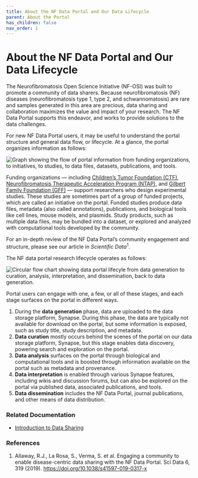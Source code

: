 ```yaml
---
title: About the NF Data Portal and Our Data Lifecycle
parent: About the Portal
has_children: false
nav_order: 1
---
```


# About the NF Data Portal and Our Data Lifecycle

The Neurofibromatosis Open Science Initiative (NF-OSI) was built to promote a community of data sharers. Because neurofibromatosis (NF) diseases (neurofibromatosis type 1, type 2, and schwannomatosis) are rare and samples generated in this area are precious, data sharing and collaboration maximizes the value and impact of your research. The NF Data Portal supports this endeavor, and works to provide solutions to the data challenges.

For new NF Data Portal users, it may be useful to understand the portal structure and general data flow, or lifecycle. At a glance, the portal organizes information as follows:

![Graph showing the flow of portal information from funding organizations, to initiatives, to studies, to data files, datasets, publications, and tools.](https://nf-osi.github.io/assets/images/portal_organization.png)

Funding organizations — including [Children’s Tumor Foundation (CTF)](https://www.ctf.org/), [Neurofibromatosis Therapeutic Acceleration Program (NTAP)](http://www.n-tap.org/), and [Gilbert Family Foundation (GFF)](https://gilbertfamilyfoundation.org/) — support researchers who design experimental studies. These studies are sometimes part of a group of funded projects, which are called an initiative on the portal. Funded studies produce data files, metadata (also called annotations), publications, and biological tools like cell lines, mouse models, and plasmids. Study products, such as multiple data files, may be bundled into a dataset, or explored and analyzed with computational tools developed by the community.

For an in-depth review of the NF Data Portal’s community engagement and structure, please see our article in _Scientific Data_<sup>1</sup>. 

The NF data portal research lifecycle operates as follows: 

![Circular flow chart showing data portal lifecyle from data generation to curation, analysis, interpretation, and dissemination, back to data generation.](https://nf-osi.github.io/assets/images/portal_lifecycle.png)

Portal users can engage with one, a few, or all of these stages, and each stage surfaces on the portal in different ways. 
1. During the **data generation** phase, data are uploaded to the  data storage platform, Synapse. During this phase, the data are typically not available for download on the portal, but  some information is exposed, such as study title, study description, and metadata.
2. **Data curation** mostly occurs behind the scenes of the portal on our data storage platform, Synapse, but this stage enables data discovery, powering search and exploration on the portal. 
3. **Data analysis** surfaces on the portal through biological and computational tools and is boosted through information available on the portal such as metadata and provenance. 
4. **Data interpretation** is enabled through various Synapse features, including wikis and discussion forums, but can also be explored on the portal via published data, associated publications, and tools. 
5. **Data dissemination** includes the NF Data Portal, journal publications, and other means of data distribution. 

### Related Documentation
- [Introduction to Data Sharing](https://nf-osi.github.io/intro_data_sharing.html)

### References
1. Allaway, R.J., La Rosa, S., Verma, S. et al. Engaging a community to enable disease-centric data sharing with the NF Data Portal. Sci Data 6, 319 (2019). https://doi.org/10.1038/s41597-019-0317-x

